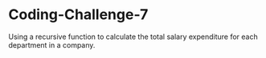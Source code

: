 # Coding-Challenge-7
Using a recursive function to calculate the total salary expenditure for each department in a company. 
